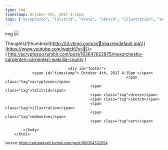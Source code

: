 ```yaml
---
type: img
timestamp: October 4th, 2017 4:15pm
tags: ["acryptozoo", "talitrid", "dress", "sketch", "illustration", "edmonton", "art"]
---
```

img
<img src="https://saturdayxiii.github.io/media/166054332554.png"/>
                                                                                          
Thoughts\[!\[thumbnail\]\(http://i3.ytimg.com/vi//maxresdefault.jpg\)\]\(https://www.youtube.com/watch\?v=\)>
( <a href="http://acryptozoo.tumblr.com/post/163647622875/mexorchestia-carpenteri-carpenteri-wakulla-county" target="_blank">http://acryptozoo.tumblr.com/post/163647622875/mexorchestia-carpenteri-carpenteri-wakulla-county</a> )
 
                                    
                
                
                
                
                                <div id="footer">
                <span id="timestamp"> October 4th, 2017 4:15pm </span>
                                                          <span class="tag">acryptozoo</span>
                                          <span class="tag">talitrid</span>
                                          <span class="tag">dress</span>
                                          <span class="tag">sketch</span>
                                          <span class="tag">illustration</span>
                                          <span class="tag">edmonton</span>
                                          <span class="tag">art</span>
                                                    
            </body>
        </html>

        
<small>source: https://saturdayxiii.tumblr.com/post/166054332554</small>